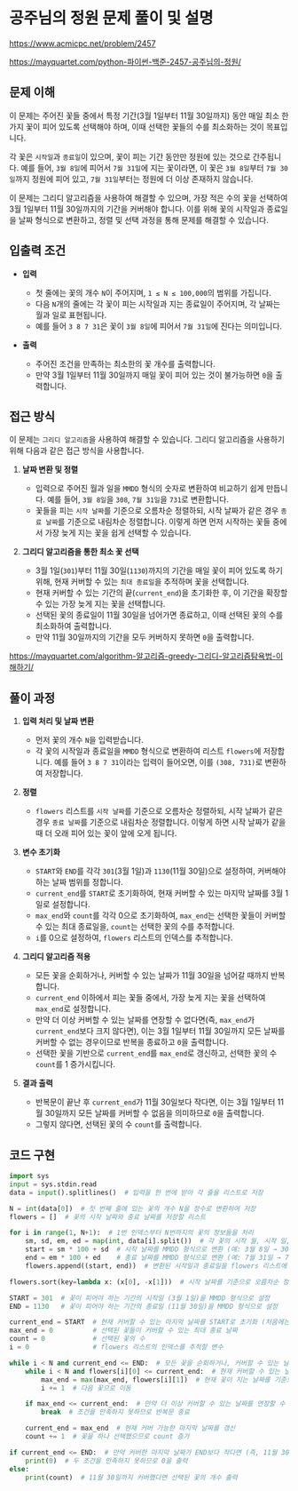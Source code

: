 # 공주님의 정원 문제 풀이 및 설명

<https://www.acmicpc.net/problem/2457>

<https://mayquartet.com/python-파이썬-백준-2457-공주님의-정원/>

## 문제 이해

이 문제는 주어진 꽃들 중에서 특정 기간(3월 1일부터 11월 30일까지) 동안 매일 최소 한 가지 꽃이 피어 있도록 선택해야 하며, 이때 선택한 꽃들의 수를 최소화하는 것이 목표입니다.

각 꽃은 `시작일`과 `종료일`이 있으며, 꽃이 피는 기간 동안만 정원에 있는 것으로 간주됩니다. 예를 들어, `3월 8일`에 피어서 `7월 31일`에 지는 꽃이라면, 이 꽃은 `3월 8일`부터 `7월 30일`까지 정원에 피어 있고, `7월 31일`부터는 정원에 더 이상 존재하지 않습니다.

이 문제는 그리디 알고리즘을 사용하여 해결할 수 있으며, 가장 적은 수의 꽃을 선택하여 3월 1일부터 11월 30일까지의 기간을 커버해야 합니다. 이를 위해 꽃의 시작일과 종료일을 날짜 형식으로 변환하고, 정렬 및 선택 과정을 통해 문제를 해결할 수 있습니다.

## 입출력 조건

- **입력**

  - 첫 줄에는 꽃의 개수 `N`이 주어지며, `1 ≤ N ≤ 100,000`의 범위를 가집니다.
  - 다음 `N`개의 줄에는 각 꽃이 피는 시작일과 지는 종료일이 주어지며, 각 날짜는 월과 일로 표현됩니다.
  - 예를 들어 `3 8 7 31`은 꽃이 `3월 8일`에 피어서 `7월 31일`에 진다는 의미입니다.

- **출력**
  - 주어진 조건을 만족하는 최소한의 꽃 개수를 출력합니다.
  - 만약 3월 1일부터 11월 30일까지 매일 꽃이 피어 있는 것이 불가능하면 `0`을 출력합니다.

## 접근 방식

이 문제는 `그리디 알고리즘`을 사용하여 해결할 수 있습니다. 그리디 알고리즘을 사용하기 위해 다음과 같은 접근 방식을 사용합니다.

1. **날짜 변환 및 정렬**

   - 입력으로 주어진 월과 일을 `MMDD` 형식의 숫자로 변환하여 비교하기 쉽게 만듭니다. 예를 들어, `3월 8일`을 `308`, `7월 31일`을 `731`로 변환합니다.
   - 꽃들을 피는 `시작 날짜`를 기준으로 오름차순 정렬하되, 시작 날짜가 같은 경우 `종료 날짜`를 기준으로 내림차순 정렬합니다. 이렇게 하면 먼저 시작하는 꽃들 중에서 가장 늦게 지는 꽃을 쉽게 선택할 수 있습니다.

2. **그리디 알고리즘을 통한 최소 꽃 선택**
   - 3월 1일(`301`)부터 11월 30일(`1130`)까지의 기간을 매일 꽃이 피어 있도록 하기 위해, 현재 커버할 수 있는 `최대 종료일`을 추적하며 꽃을 선택합니다.
   - 현재 커버할 수 있는 기간의 끝(`current_end`)을 초기화한 후, 이 기간을 확장할 수 있는 가장 늦게 지는 꽃을 선택합니다.
   - 선택된 꽃의 종료일이 11월 30일을 넘어가면 종료하고, 이때 선택된 꽃의 수를 최소화하여 출력합니다.
   - 만약 11월 30일까지의 기간을 모두 커버하지 못하면 `0`을 출력합니다.

<https://mayquartet.com/algorithm-알고리즘-greedy-그리디-알고리즘탐욕법-이해하기/>

## 풀이 과정

1. **입력 처리 및 날짜 변환**

   - 먼저 꽃의 개수 `N`을 입력받습니다.
   - 각 꽃의 시작일과 종료일을 `MMDD` 형식으로 변환하여 리스트 `flowers`에 저장합니다. 예를 들어 `3 8 7 31`이라는 입력이 들어오면, 이를 `(308, 731)`로 변환하여 저장합니다.

2. **정렬**

   - `flowers` 리스트를 `시작 날짜`를 기준으로 오름차순 정렬하되, 시작 날짜가 같은 경우 `종료 날짜`를 기준으로 내림차순 정렬합니다. 이렇게 하면 시작 날짜가 같을 때 더 오래 피어 있는 꽃이 앞에 오게 됩니다.

3. **변수 초기화**

   - `START`와 `END`를 각각 `301`(3월 1일)과 `1130`(11월 30일)으로 설정하여, 커버해야 하는 날짜 범위를 정합니다.
   - `current_end`를 `START`로 초기화하여, 현재 커버할 수 있는 마지막 날짜를 3월 1일로 설정합니다.
   - `max_end`와 `count`를 각각 0으로 초기화하여, `max_end`는 선택한 꽃들이 커버할 수 있는 최대 종료일을, `count`는 선택한 꽃의 수를 추적합니다.
   - `i`를 0으로 설정하여, `flowers` 리스트의 인덱스를 추적합니다.

4. **그리디 알고리즘 적용**

   - 모든 꽃을 순회하거나, 커버할 수 있는 날짜가 11월 30일을 넘어갈 때까지 반복합니다.
   - `current_end` 이하에서 피는 꽃들 중에서, 가장 늦게 지는 꽃을 선택하여 `max_end`로 설정합니다.
   - 만약 더 이상 커버할 수 있는 날짜를 연장할 수 없다면(즉, `max_end`가 `current_end`보다 크지 않다면), 이는 3월 1일부터 11월 30일까지 모든 날짜를 커버할 수 없는 경우이므로 반복을 종료하고 `0`을 출력합니다.
   - 선택한 꽃을 기반으로 `current_end`를 `max_end`로 갱신하고, 선택한 꽃의 수 `count`를 1 증가시킵니다.

5. **결과 출력**
   - 반복문이 끝난 후 `current_end`가 11월 30일보다 작다면, 이는 3월 1일부터 11월 30일까지 모든 날짜를 커버할 수 없음을 의미하므로 `0`을 출력합니다.
   - 그렇지 않다면, 선택된 꽃의 수 `count`를 출력합니다.

## 코드 구현

```python
import sys
input = sys.stdin.read
data = input().splitlines()  # 입력을 한 번에 받아 각 줄을 리스트로 저장

N = int(data[0])  # 첫 번째 줄에 있는 꽃의 개수 N을 정수로 변환하여 저장
flowers = []  # 꽃의 시작 날짜와 종료 날짜를 저장할 리스트

for i in range(1, N+1):  # 1번 인덱스부터 N번까지의 꽃의 정보들을 처리
    sm, sd, em, ed = map(int, data[i].split())  # 각 꽃의 시작 월, 시작 일, 종료 월, 종료 일을 정수로 변환
    start = sm * 100 + sd  # 시작 날짜를 MMDD 형식으로 변환 (예: 3월 8일 → 308)
    end = em * 100 + ed    # 종료 날짜를 MMDD 형식으로 변환 (예: 7월 31일 → 731)
    flowers.append((start, end))  # 변환된 시작일과 종료일을 flowers 리스트에 추가

flowers.sort(key=lambda x: (x[0], -x[1]))  # 시작 날짜를 기준으로 오름차순 정렬, 같은 시작일이면 종료일을 내림차순 정렬

START = 301  # 꽃이 피어야 하는 기간의 시작일 (3월 1일)을 MMDD 형식으로 설정
END = 1130   # 꽃이 피어야 하는 기간의 종료일 (11월 30일)을 MMDD 형식으로 설정

current_end = START  # 현재 커버할 수 있는 마지막 날짜를 START로 초기화 (처음에는 3월 1일부터 시작)
max_end = 0          # 선택된 꽃들이 커버할 수 있는 최대 종료 날짜
count = 0            # 선택된 꽃의 수
i = 0                # flowers 리스트의 인덱스를 추적할 변수

while i < N and current_end <= END:  # 모든 꽃을 순회하거나, 커버할 수 있는 날짜가 END를 넘어갈 때까지 반복
    while i < N and flowers[i][0] <= current_end:  # 현재 커버할 수 있는 날짜 이하에서 피는 꽃을 찾음
        max_end = max(max_end, flowers[i][1])  # 현재 꽃이 지는 날짜를 기준으로 가장 늦게 지는 꽃을 선택
        i += 1  # 다음 꽃으로 이동

    if max_end <= current_end:  # 만약 더 이상 커버할 수 있는 날짜를 연장할 수 없는 경우 (사각지대 발생)
        break  # 조건을 만족하지 못하므로 반복문 종료

    current_end = max_end  # 현재 커버 가능한 마지막 날짜를 갱신
    count += 1  # 꽃을 하나 선택했으므로 count 증가

if current_end <= END:  # 만약 커버한 마지막 날짜가 END보다 작다면 (즉, 11월 30일까지 도달하지 못하면)
    print(0)  # 두 조건을 만족하지 못하므로 0을 출력
else:
    print(count)  # 11월 30일까지 커버했다면 선택된 꽃의 개수 출력
```
